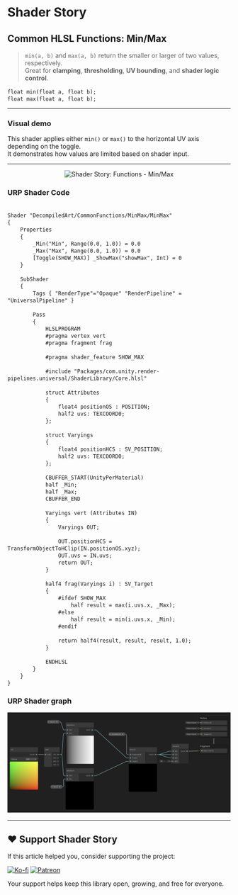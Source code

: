 # Shader Story

## Common HLSL Functions: Min/Max

> `min(a, b)` and `max(a, b)` return the smaller or larger of two values, respectively.  
> Great for **clamping**, **thresholding**, **UV bounding**, and **shader logic control**.

```hlsl
float min(float a, float b);
float max(float a, float b);
```

---
### Visual demo
This shader applies either `min()` or `max()` to the horizontal UV axis depending on the toggle.  
It demonstrates how values are limited based on shader input.

---
<p align="center">
<img src="https://github.com/DeGGeD/ShaderStory/blob/main/Resources/Images/Chapters/CommonFunctions/Step/DA_CommonFuncs_MinMax_Demo_01.gif" alt="Shader Story: Functions - Min/Max" title="Shader Story: Functions - Min/Max">
</p>

### URP Shader Code

```hlsl

Shader "DecompiledArt/CommonFunctions/MinMax/MinMax"
{
    Properties
    {
        _Min("Min", Range(0.0, 1.0)) = 0.0
        _Max("Max", Range(0.0, 1.0)) = 0.0
        [Toggle(SHOW_MAX)] _ShowMax("showMax", Int) = 0
    }

    SubShader
    {
        Tags { "RenderType"="Opaque" "RenderPipeline" = "UniversalPipeline" }

        Pass
        {
            HLSLPROGRAM
            #pragma vertex vert
            #pragma fragment frag

            #pragma shader_feature SHOW_MAX

            #include "Packages/com.unity.render-pipelines.universal/ShaderLibrary/Core.hlsl"

            struct Attributes
            {
                float4 positionOS : POSITION;
                half2 uvs: TEXCOORD0;
            };

            struct Varyings
            {
                float4 positionHCS : SV_POSITION;
                half2 uvs: TEXCOORD0;
            };

            CBUFFER_START(UnityPerMaterial)
            half _Min;
            half _Max;
            CBUFFER_END

            Varyings vert (Attributes IN)
            {
                Varyings OUT;

                OUT.positionHCS = TransformObjectToHClip(IN.positionOS.xyz);
                OUT.uvs = IN.uvs;
                return OUT;
            }

            half4 frag(Varyings i) : SV_Target
            {
                #ifdef SHOW_MAX
                    half result = max(i.uvs.x, _Max);
                #else
                    half result = min(i.uvs.x, _Min);
                #endif

                return half4(result, result, result, 1.0);
            }

            ENDHLSL
        }
    }
}
```

### URP Shader graph
<p align="center">
<img src="https://github.com/DeGGeD/ShaderStory/blob/main/Resources/Images/Chapters/CommonFunctions/MinMax/DA_CommonFuncs_MinMax_Graph_01.png" alt="Shader Story: Functions - Min/Max" title="Shader Story: Functions - Min/Max">
</p>

---

## ❤️ Support Shader Story

If this article helped you, consider supporting the project:

[![Ko-fi](https://img.shields.io/badge/Support%20on-Ko--fi-red?logo=ko-fi)](https://ko-fi.com/decompiled_art)
[![Patreon](https://img.shields.io/badge/Support%20on-Patreon-orange?logo=patreon)](https://www.patreon.com/decompiled_art)

Your support helps keep this library open, growing, and free for everyone.